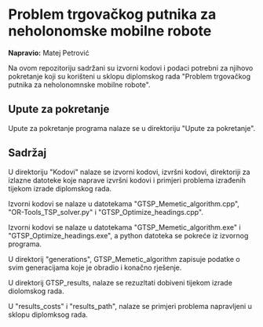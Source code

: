 # Problem trgovačkog putnika za neholonomske mobilne robote
**Napravio:** Matej Petrović

Na ovom repozitoriju sadržani su izvorni kodovi i podaci potrebni za njihovo pokretanje koji su korišteni u sklopu diplomskog rada "Problem trgovačkog putnika za neholonomnske mobilne robote".

## Upute za pokretanje
Upute za pokretanje programa nalaze se u direktoriju "Upute za pokretanje".

## Sadržaj
U direktoriju "Kodovi" nalaze se izvorni kodovi, izvršni kodovi, direktoriji za izlazne datoteke koje naprave izvršni kodovi i primjeri problema izrađenih tijekom izrade diplomskog rada.

Izvorni kodovi se nalaze u datotekama "GTSP_Memetic_algorithm.cpp", "OR-Tools_TSP_solver.py" i "GTSP_Optimize_headings.cpp".

Izvorni kodovi se nalaze u datotekama "GTSP_Memetic_algorithm.exe" i "GTSP_Optimize_headings.exe", a python datoteka se pokreće iz izvornog programa.

U direktorij "generations", GTSP_Memetic_algorithm zapisuje podatke o svim generacijama koje je obradio i konačno rješenje.

U direktorij GTSP_results, nalaze se rezuzltati dobiveni tijekom izrade diolomskog rada.

U "results_costs" i "results_path", nalaze se primjeri problema napravljeni u sklopu diplomksog rada.
